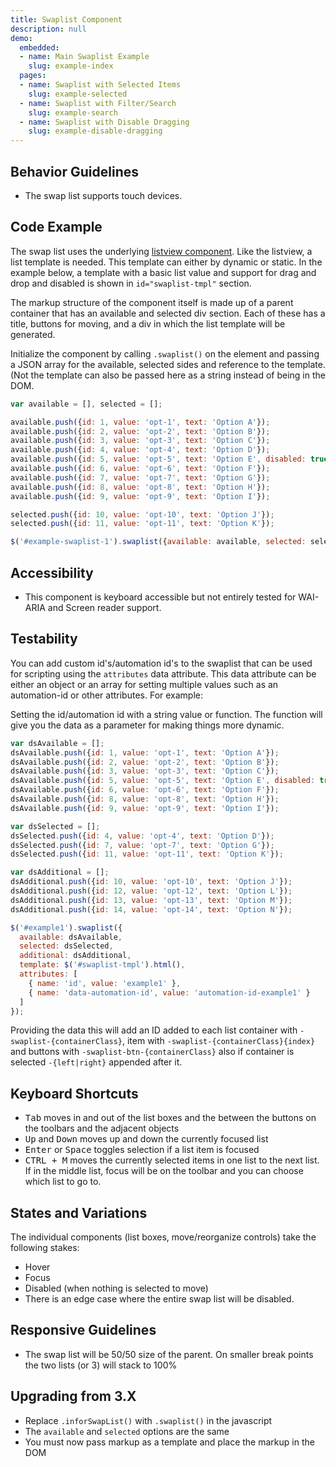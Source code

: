 ```yaml
---
title: Swaplist Component
description: null
demo:
  embedded:
  - name: Main Swaplist Example
    slug: example-index
  pages:
  - name: Swaplist with Selected Items
    slug: example-selected
  - name: Swaplist with Filter/Search
    slug: example-search
  - name: Swaplist with Disable Dragging
    slug: example-disable-dragging
---
```


## Behavior Guidelines

- The swap list supports touch devices.

## Code Example

The swap list uses the underlying [listview component](../listview/readme.md). Like the listview, a list template is needed. This template can either by dynamic or static. In the example below, a template with a basic list value and support for drag and drop and disabled is shown in `id="swaplist-tmpl"` section.

The markup structure of the component itself is made up of a parent container that has an available and selected div section. Each of these has a title, buttons for moving, and a div in which the list template will be generated.

Initialize the component by calling `.swaplist()` on the element and passing a JSON array for the available, selected sides and reference to the template. (Not the template can also be passed here as a string instead of being in the DOM.

```javascript
var available = [], selected = [];

available.push({id: 1, value: 'opt-1', text: 'Option A'});
available.push({id: 2, value: 'opt-2', text: 'Option B'});
available.push({id: 3, value: 'opt-3', text: 'Option C'});
available.push({id: 4, value: 'opt-4', text: 'Option D'});
available.push({id: 5, value: 'opt-5', text: 'Option E', disabled: true});
available.push({id: 6, value: 'opt-6', text: 'Option F'});
available.push({id: 7, value: 'opt-7', text: 'Option G'});
available.push({id: 8, value: 'opt-8', text: 'Option H'});
available.push({id: 9, value: 'opt-9', text: 'Option I'});

selected.push({id: 10, value: 'opt-10', text: 'Option J'});
selected.push({id: 11, value: 'opt-11', text: 'Option K'});

$('#example-swaplist-1').swaplist({available: available, selected: selected, template: $('#swaplist-tmpl').html()});
```

## Accessibility

- This component is keyboard accessible but not entirely tested for WAI-ARIA and Screen reader support.

## Testability

You can add custom id's/automation id's to the swaplist that can be used for scripting using the `attributes` data attribute. This data attribute can be either an object or an array for setting multiple values such as an automation-id or other attributes. For example:

Setting the id/automation id with a string value or function. The function will give you the data as a parameter for making things more dynamic.

```js
var dsAvailable = [];
dsAvailable.push({id: 1, value: 'opt-1', text: 'Option A'});
dsAvailable.push({id: 2, value: 'opt-2', text: 'Option B'});
dsAvailable.push({id: 3, value: 'opt-3', text: 'Option C'});
dsAvailable.push({id: 5, value: 'opt-5', text: 'Option E', disabled: true});
dsAvailable.push({id: 6, value: 'opt-6', text: 'Option F'});
dsAvailable.push({id: 8, value: 'opt-8', text: 'Option H'});
dsAvailable.push({id: 9, value: 'opt-9', text: 'Option I'});

var dsSelected = [];
dsSelected.push({id: 4, value: 'opt-4', text: 'Option D'});
dsSelected.push({id: 7, value: 'opt-7', text: 'Option G'});
dsSelected.push({id: 11, value: 'opt-11', text: 'Option K'});

var dsAdditional = [];
dsAdditional.push({id: 10, value: 'opt-10', text: 'Option J'});
dsAdditional.push({id: 12, value: 'opt-12', text: 'Option L'});
dsAdditional.push({id: 13, value: 'opt-13', text: 'Option M'});
dsAdditional.push({id: 14, value: 'opt-14', text: 'Option N'});

$('#example1').swaplist({
  available: dsAvailable,
  selected: dsSelected,
  additional: dsAdditional,
  template: $('#swaplist-tmpl').html(),
  attributes: [
    { name: 'id', value: 'example1' },
    { name: 'data-automation-id', value: 'automation-id-example1' }
  ]
});
```

Providing the data this will add an ID added to each list container with `-swaplist-{containerClass}`, item with `-swaplist-{containerClass}{index}` and buttons with `-swaplist-btn-{containerClass}` also if container is selected `-{left|right}` appended after it.

## Keyboard Shortcuts

- <kbd>Tab</kbd> moves in and out of the list boxes and the between the buttons on the toolbars and the adjacent objects
- <kbd>Up</kbd> and <kbd>Down</kbd> moves up and down the currently focused list
- <kbd>Enter</kbd> or <kbd>Space</kbd> toggles selection if a list item is focused
- <kbd>CTRL + M</kbd> moves the currently selected items in one list to the next list. If in the middle list, focus will be on the toolbar and you can choose which list to go to.

## States and Variations

The individual components (list boxes, move/reorganize controls) take the following stakes:

- Hover
- Focus
- Disabled (when nothing is selected to move)
- There is an edge case where the entire swap list will be disabled.

## Responsive Guidelines

- The swap list will be 50/50 size of the parent. On smaller break points the two lists (or 3) will stack to 100%

## Upgrading from 3.X

- Replace `.inforSwapList()` with `.swaplist()` in the javascript
- The `available` and `selected` options are the same
- You must now pass markup as a template and place the markup in the DOM
